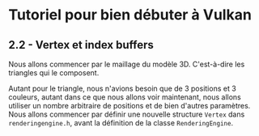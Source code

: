 # Tutoriel pour bien débuter à Vulkan
## 2.2 - Vertex et index buffers

Nous allons commencer par le maillage du modèle 3D. C'est-à-dire les triangles qui le composent.

Autant pour le triangle, nous n'avions besoin que de 3 positions et 3 couleurs, autant dans ce que nous allons voir maintenant, nous allons utiliser un nombre arbitraire de positions et de bien d'autres paramètres. Nous allons commencer par définir une nouvelle structure ``Vertex`` dans ``renderingengine.h``, avant la définition de la classe ``RenderingEngine``.